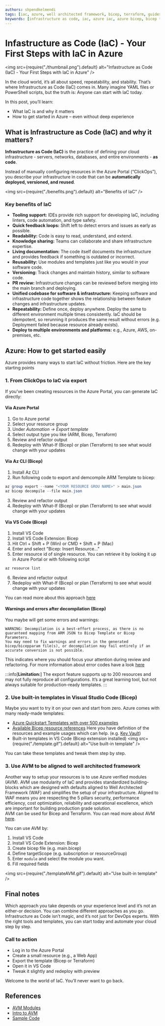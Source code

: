 ```yaml
---
authors: shpendkelmendi
tags: [iac, azure, well architected framework, bicep, terraform, guides]
keywords: [infrastructure as code, iac, azure iac, azure bicep, bicep templates, terraform azure, pulumi azure, farmer fsharp, azure automation, devops azure, cloud automation, cloud infrastructure, azure infrastructure as code, iac tutorial, iac for beginners, clickops to iac, what-if bicep, iac benefits, iac tools, azure quickstart templates, github copilot azure, ai for iac, azure devops, cloud engineering, cloud deployment automation, infrastructure automation, azure architecture, cloud provisioning, bicep registry, azure templates, azure cloud setup, iac best practices, azure cloud automation, learn iac, how to start with iac, iac vs clickops]
---
```


# Infastructure as Code (IaC) - Your First Steps with IaC in Azure

<img src={require("./thumbnail.png").default} alt="Infastructure as Code (IaC) - Your First Steps with IaC in Azure" />

In the cloud world, it’s all about speed, repeatability, and stability. That’s where Infrastructure as Code (IaC) comes in. Many imagine YAML files or PowerShell scripts, but the truth is: Anyone can start with IaC today.

In this post, you’ll learn:

- What IaC is and why it matters
- How to get started in Azure – even without deep experience

<!-- truncate -->

## What is Infrastructure as Code (IaC) and why it matters?

**Infrastructure as Code (IaC)** is the practice of defining your cloud infrastructure - servers, networks, databases, and entire environments - **as code**.

Instead of manually configuring resources in the Azure Portal (“ClickOps”), you describe your infrastructure in code that can be **automatically deployed, versioned, and reused**.

<img src={require("./benefits.png").default} alt="Benefits of IaC" />

### Key benefits of IaC

- **Tooling support:** IDEs provide rich support for developing IaC, including linters, code automation, and type safety.  
- **Quick feedback loops:** Shift left to detect errors and issues as early as possible.  
- **Readability:** Code is easy to read, understand, and extend.  
- **Knowledge sharing:** Teams can collaborate and share infrastructure expertise.  
- **Living documentation:** The code itself documents the infrastructure and provides feedback if something is outdated or incorrect.  
- **Reusability:** Use modules and templates just like you would in your software code.  
- **Versioning:** Track changes and maintain history, similar to software code.  
- **PR review:** Infrastructure changes can be reviewed before merging into the main branch and deploying.  
- **Unified codebase for software & infrastructure:** Keeping software and infrastructure code together shows the relationship between feature changes and infrastructure updates.  
- **Repeatability:** Define once, deploy anywhere. Deploy the same to different environment multiple times consistently. IaC should be idempotent, so rerunning it produces the same result without errors (e.g. Deployment failed because resource already exists).  
- **Deploy to multiple environments and platforms:** e.g., Azure, AWS, on-premises, etc.

## Azure: How to get started easily

Azure provides many ways to start IaC without friction. Here are the key starting points

### 1. From ClickOps to IaC via export

If you’ve been creating resources in the Azure Portal, you can generate IaC directly:

#### Via Azure Portal

1. Go to Azure portal
2. Select your resource group
3. Under *Automation -> Export  template*
4. Select output type you like (ARM, Bicep, Terraform)
5. Review and refactor output
6. Redeploy with What-If (Bicep) or plan (Terraform) to see what would change with your updates

#### Via Az CLI (Bicep)

1. Install Az CLI
2. Run following code to export and demcompile ARM Template to bicep: 
```powershell
az group export --name "<YOUR RESOURCE GROU NAME>" > main.json
az bicep decompile --file main.json
```
3. Review and refactor output
4. Redeploy with What-If (Bicep) or plan (Terraform) to see what would change with your updates

#### Via VS Code (Bicep)

1. Install VS Code
2. Install VS Code Extension: Bicep
3. Hit Ctrl + Shift + P (Win) or CMD + Shift + P (Mac)
4. Enter and select "Bicep: Insert Resource..."
5. Enter resource id of single resource. You can retrieve it by looking it up in Azure Portal or with following script
```powershell 
az resource list
```
6. Review and refactor output
7. Redeploy with What-If (Bicep) or plan (Terraform) to see what would change with your updates

You can read more about this approach [here](https://learn.microsoft.com/en-us/azure/azure-resource-manager/bicep/visual-studio-code?tabs=azure-cli#insert-resource-command)

#### Warnings and errors after decompilation (Bicep)

You maybe will get some errors and warnings:
```
WARNING: Decompilation is a best-effort process, as there is no guaranteed mapping from ARM JSON to Bicep Template or Bicep Parameters.
You may need to fix warnings and errors in the generated bicep/bicepparam file(s), or decompilation may fail entirely if an accurate conversion is not possible.
```
This indicates where you should focus your attention during review and refactoring. For more information about error codes have a look [here](https://learn.microsoft.com/de-ch/azure/azure-resource-manager/bicep/bicep-core-diagnostics)

:::info[**Limitation:**]
The export feature supports up to 200 resources and may not fully reproduce all configurations. It’s a great learning tool, but not always suitable for production-ready templates.
:::

### 2. Use built-in templates in Visual Studio Code (Bicep)

Maybe you want to try it on your own and start from zero. Azure comes with many ready-made templates:

- [Azure Quickstart Templates with over 500 examples](https://learn.microsoft.com/en-us/samples/browse/?expanded=azure&products=azure-resource-manager&languages=bicep)
- [Available Bicep resource references](https://learn.microsoft.com/en-us/azure/templates/)
  Here you have definition of the resources and example usages which can help. (e.g. [Key Vault](https://learn.microsoft.com/en-us/azure/templates/microsoft.keyvault/vaults?pivots=deployment-language-bicep))
- Built-in templates in VS Code (Bicep extension installed)
<img src={require("./template.gif").default} alt="Use built-in template" />

You can take these templates and tweak them step by step.

### 3. Use AVM to be aligned to well architected framework

Another way to setup your resources is to use Azure verified modules (AVM). AVM use modularity of IaC and provides standardized building-blocks which are designed with defaults aligned to Well Architected Framework (WAF) and simplifies the setup of your infrastructure. Aligned to WAF means you are respecting the 5 pillars security, performance efficiency, cost optimization, reliability and operational excellence, which are important for building production grade solution.  
AVM can be used for Bicep and Terraform. You can read more about AVM [here](https://learn.microsoft.com/en-us/community/content/azure-verified-modules).  

You can use AVM by:

1. Install VS Code
2. Install VS Code Extension: Bicep
3. Create bicep file (e.g. main.bicep)
4. Define targetScope (e.g. subscription or resourceGroup)
5. Enter ```module``` and select the module you want. 
6. Fill required fields

<img src={require("./templateAVM.gif").default} alt="Use built-in template" />

## Final notes

Which approach you take depends on your experience level and it’s not an either-or decision. You can combine different approaches as you go.  
Infrastructure as Code isn’t magic, and it’s not just for DevOps experts.
With the right tools and templates, you can start today and automate your cloud step by step.

### Call to action

- Log in to the Azure Portal
- Create a small resource (e.g., a Web App)
- Export the template (Bicep or Terraform)
- Open it in VS Code
- Tweak it slightly and redeploy with preview

Welcome to the world of IaC. You’ll never want to go back.

## References

- [AVM Modules](https://azure.github.io/Azure-Verified-Modules/indexes/bicep/)
- [Intro to AVM](https://learn.microsoft.com/en-us/community/content/azure-verified-modules)
- [Sample Code](https://learn.microsoft.com/en-us/samples/browse/)
